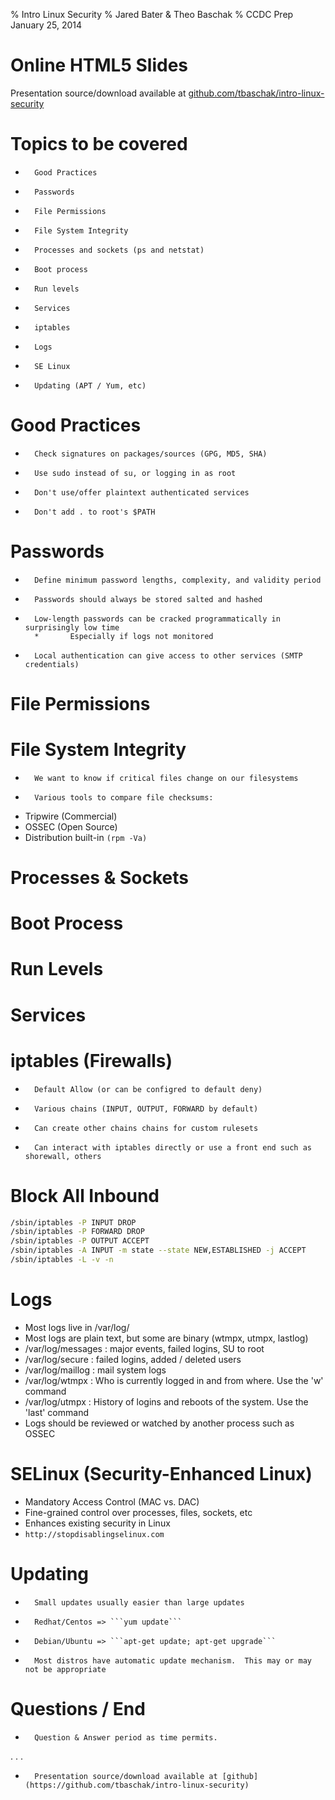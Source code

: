 % Intro Linux Security
% Jared Bater &amp; Theo Baschak
% CCDC Prep January 25, 2014


# Online HTML5 Slides

Presentation source/download available at [github.com/tbaschak/intro-linux-security](https://github.com/tbaschak/intro-linux-security)

# Topics to be covered

*       Good Practices
*       Passwords
*       File Permissions
*       File System Integrity
*       Processes and sockets (ps and netstat)
*       Boot process
*       Run levels
*       Services
*       iptables
*       Logs
*       SE Linux
*       Updating (APT / Yum, etc)

# Good Practices

*       Check signatures on packages/sources (GPG, MD5, SHA)
*       Use sudo instead of su, or logging in as root
*       Don't use/offer plaintext authenticated services
*       Don't add . to root's $PATH

# Passwords

*       Define minimum password lengths, complexity, and validity period
*       Passwords should always be stored salted and hashed
*       Low-length passwords can be cracked programmatically in surprisingly low time
        *       Especially if logs not monitored
*       Local authentication can give access to other services (SMTP credentials)

# File Permissions

# File System Integrity

*       We want to know if critical files change on our filesystems
*       Various tools to compare file checksums:
* Tripwire (Commercial)
* OSSEC (Open Source)
* Distribution built-in ```(rpm -Va)```

# Processes &amp; Sockets

# Boot Process

# Run Levels

# Services

# iptables (Firewalls)

*       Default Allow (or can be configred to default deny)
*       Various chains (INPUT, OUTPUT, FORWARD by default)
*       Can create other chains chains for custom rulesets
*       Can interact with iptables directly or use a front end such as shorewall, others

#  Block All Inbound

```bash
/sbin/iptables -P INPUT DROP
/sbin/iptables -P FORWARD DROP
/sbin/iptables -P OUTPUT ACCEPT
/sbin/iptables -A INPUT -m state --state NEW,ESTABLISHED -j ACCEPT
/sbin/iptables -L -v -n
```

# Logs

* Most logs live in /var/log/
* Most logs are plain text, but some are binary (wtmpx, utmpx, lastlog)
* /var/log/messages : major events, failed logins, SU to root
* /var/log/secure : failed logins, added / deleted users
* /var/log/maillog : mail system logs
* /var/log/wtmpx : Who is currently logged in and from where. Use the 'w' command
* /var/log/utmpx : History of logins and reboots of the system. Use the 'last' command
* Logs should be reviewed or watched by another process such as OSSEC

# SELinux (Security-Enhanced Linux)

* Mandatory Access Control (MAC vs. DAC)
* Fine-grained control over processes, files, sockets, etc
* Enhances existing security in Linux
* ```http://stopdisablingselinux.com```

# Updating

*       Small updates usually easier than large updates
*       Redhat/Centos => ```yum update```
*       Debian/Ubuntu => ```apt-get update; apt-get upgrade```
*       Most distros have automatic update mechanism.  This may or may not be appropriate

# Questions / End

*       Question & Answer period as time permits.

. . .

*       Presentation source/download available at [github](https://github.com/tbaschak/intro-linux-security)
